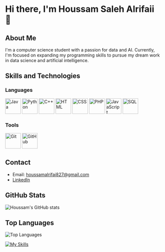 # Hi there, I'm Houssam Saleh Alrifaii 👋

## About Me
I'm a computer science student with a passion for data and AI. Currently, I'm focused on expanding my programming skills to pursue my dream work in data science and artificial intelligence.

## Skills and Technologies

### Languages
<p align="left">
  <img src="https://media.giphy.com/media/RiTjGjekHkKcbLxp9Q/giphy.gif" alt="Java" width="50" height="50"/>
  <img src="https://media.giphy.com/media/KAq5w47R9rmTuvWOWa/giphy.gif" alt="Python" width="50" height="50"/>
  <img src="https://media.giphy.com/media/SiMcadhDEZDmuwLqfj/giphy.gif" alt="C++" width="50" height="50"/>
  <img src="https://media.giphy.com/media/XAxylRMCdpbEWUAvr8/giphy.gif" alt="HTML" width="50" height="50"/>
  <img src="https://media.giphy.com/media/fsEaZldNC8A1PJ3mwp/giphy.gif" alt="CSS" width="50" height="50"/>
  <img src="https://media.giphy.com/media/ZVik7pBtu9dNS/giphy.gif" alt="PHP" width="50" height="50"/>
  <img src="https://media.giphy.com/media/ln7z2eWriiQAllfVcn/giphy.gif" alt="JavaScript" width="50" height="50"/>
  <img src="https://media.giphy.com/media/3ov9jNziFTMfzSumAw/giphy.gif" alt="SQL" width="50" height="50"/>
</p>

### Tools
<p align="left">
  <img src="https://media.giphy.com/media/kH6CqYiquZawmU1HI6/giphy.gif" alt="Git" width="50" height="50"/>
  <img src="https://media.giphy.com/media/4kIWpRT2Dm6A3TAVuS/giphy.gif" alt="GitHub" width="50" height="50"/>
</p>

## Contact
- Email: [houssamalrifai827@gmail.com](mailto:houssamalrifai827@gmail.com)
- [LinkedIn](https://www.linkedin.com/in/houssam-saleh-alrifaii-989792242/)


## GitHub Stats
![Houssam's GitHub stats](https://github-readme-stats.vercel.app/api?username=HoussamAlrifaii&show_icons=true&theme=radical)

## Top Languages
![Top Languages](https://github-readme-stats.vercel.app/api/top-langs/?username=HoussamAlrifaii&layout=compact&theme=radical)




[![My Skills](https://skillicons.dev/icons?i=js,html,css,wasm)](https://skillicons.dev)
